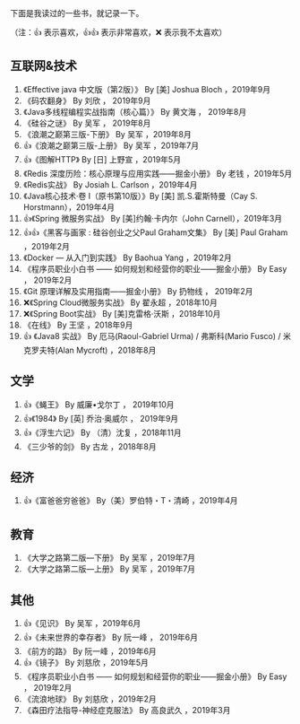下面是我读过的一些书，就记录一下。

（注：👍 表示喜欢，👍👍 表示非常喜欢，❌ 表示我不太喜欢）

## 互联网&技术

1. 《Effective java 中文版（第2版）》 By [美] Joshua Bloch ，2019年9月
2. 《码农翻身》 By 刘欣 ， 2019年9月
3. 《Java多线程编程实战指南（核心篇）》 By 黄文海 ， 2019年8月
4. 《硅谷之谜》 By 吴军 ， 2019年8月
5. 《浪潮之巅第三版-下册》 By 吴军 ，2019年8月
6. 👍《浪潮之巅第三版-上册》 By 吴军 ，2019年7月
7. 👍《图解HTTP》 By [日] 上野宣 ，2019年5月
8. 《Redis 深度历险：核心原理与应用实践——掘金小册》 By 老钱 ，2019年5月 
9. 《Redis实战》 By Josiah L. Carlson ，2019年4月
10. 《Java核心技术·卷 I（原书第10版）》By [美] 凯.S.霍斯特曼（Cay S. Horstmann），2019年4月
11. 👍《Spring 微服务实战》 By [美]约翰·卡内尔（John Carnell），2019年3月
12. 👍👍《黑客与画家 : 硅谷创业之父Paul Graham文集》 By [美] Paul Graham ，2019年2月
13. 《Docker — 从入门到实践》 By Baohua Yang ，2019年2月
14. 《程序员职业小白书 —— 如何规划和经营你的职业——掘金小册》 By Easy ， 2019年2月
15. 《Git 原理详解及实用指南——掘金小册》 By 扔物线 ， 2019年2月
16. ❌《Spring Cloud微服务实战》 By 翟永超 ，2018年10月
17. ❌《Spring Boot实战》 By [美]克雷格·沃斯 ，2018年10月
18. 《在线》 By 王坚 ，2018年9月
19. 👍 《Java8 实战》 By 厄马(Raoul-Gabriel Urma) / 弗斯科(Mario Fusco) / 米克罗夫特(Alan Mycroft) ，2018年8月

## 文学

1. 👍《蝇王》 By 威廉•戈尔丁 ， 2019年10月
2. 👍《1984》 By [英] 乔治·奥威尔 ， 2019年9月
3. 👍《浮生六记》 By （清）沈复 ，2018年11月
4. 《三少爷的剑》 By 古龙 ，2018年8月

## 经济

1. 👍《富爸爸穷爸爸》 By（美）罗伯特・T・清崎 ，2019年4月

## 教育

1. 《大学之路第二版—下册》 By 吴军 ，2019年7月
2. 《大学之路第二版—上册》 By 吴军 ，2019年7月

## 其他

1. 👍《见识》 By 吴军 ，2019年6月
2. 👍《未来世界的幸存者》 By 阮一峰 ， 2019年6月
3. 《前方的路》 By 阮一峰 ，2019年6月
4. 👍《镜子》 By 刘慈欣 ，2019年5月
5. 《程序员职业小白书 —— 如何规划和经营你的职业——掘金小册》 By Easy ， 2019年2月
6. 《流浪地球》 By 刘慈欣 ，2019年2月
7. 《森田疗法指导-神经症克服法》 By 高良武久 ，2019年3月
